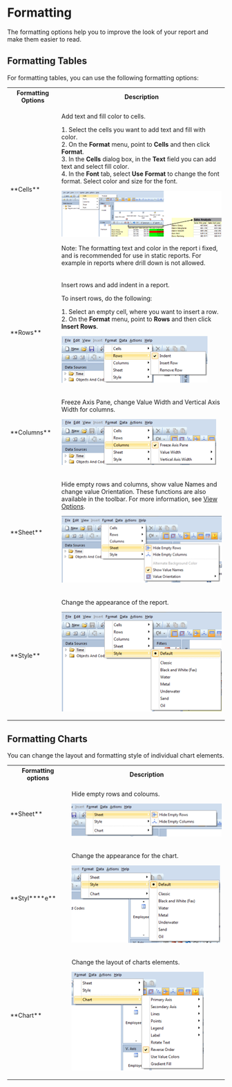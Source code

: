 # Formatting

The formatting options help you to improve the look of your report and make them easier to read.


## Formatting Tables

For formatting tables, you can use the following formatting options:

<table style="WIDTH: 100%">

<tbody>

<tr>

<th>Formatting Options</th>

<th>Description</th>

</tr>

<tr>

<td>**Cells**</td>

<td>

Add text and fill color to cells.  

1\. Select the cells you want to add text and fill with color.  
2\. On the **Format** menu, point to **Cells** and then click **Format**.  
3\. In the **Cells** dialog box, in the **Text** field you can add text and select fill color.  
4\. In the **Font** tab, select **Use Format** to change the font format. Select color and size for the font.

![IDCEFAF468CE1D442D.ID540C95119EAF4415.png](media/IDCEFAF468CE1D442D.ID540C95119EAF4415.png)

Note: The formatting text and color in the report i fixed, and is recommended for use in static reports. For example in reports where drill down is not allowed.

</td>

</tr>

<tr>

<td>**Rows**</td>

<td>

Insert rows and add indent in a report.

To insert rows, do the following:

1\. Select an empty cell, where you want to insert a row.  
2\. On the **Format** menu, point to **Rows** and then click **Insert Rows**.

![IDCEFAF468CE1D442D.IDC6C7AB3F5CA84CD7.png](media/IDCEFAF468CE1D442D.IDC6C7AB3F5CA84CD7.png)

</td>

</tr>

<tr>

<td>**Columns**</td>

<td>

Freeze Axis Pane, change Value Width and Vertical Axis Width for columns.

![IDCEFAF468CE1D442D.ID6AF2ED1E02414CC6.png](media/IDCEFAF468CE1D442D.ID6AF2ED1E02414CC6.png)

</td>

</tr>

<tr>

<td>**Sheet**</td>

<td>

Hide empty rows and columns, show value Names and change value Orientation. These functions are also available in the toolbar. For more information, see [View Options](view-options.md).

![IDCEFAF468CE1D442D.ID04DB5F0229A34B44.png](media/IDCEFAF468CE1D442D.ID04DB5F0229A34B44.png)

</td>

</tr>

<tr>

<td>**Style**</td>

<td>

Change the appearance of the report.

![IDCEFAF468CE1D442D.ID5E68E4C430DF4C64.png](media/IDCEFAF468CE1D442D.ID5E68E4C430DF4C64.png)

</td>

</tr>

</tbody>

</table>



## Formatting Charts

You can change the layout and formatting style of individual chart elements.

<table style="WIDTH: 100%">

<tbody>

<tr>

<th>Formatting options</th>

<th>Description</th>

</tr>

<tr>

<td>**Sheet**</td>

<td>

Hide empty rows and coloums.

![ID04EDB788BB9A412D.IDAD720CA0DDE54078.png](media/ID04EDB788BB9A412D.IDAD720CA0DDE54078.png)

</td>

</tr>

<tr>

<td>**Styl****e**</td>

<td>

Change the appearance for the chart.

![ID04EDB788BB9A412D.ID2BEDCE4BB2054F0A.png](media/ID04EDB788BB9A412D.ID2BEDCE4BB2054F0A.png)

</td>

</tr>

<tr>

<td>**Chart**</td>

<td>

Change the layout of charts elements.

![ID04EDB788BB9A412D.ID7B2C71AB006B4A41.png](media/ID04EDB788BB9A412D.ID7B2C71AB006B4A41.png)

</td>

</tr>

</tbody>

</table>

